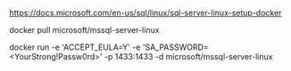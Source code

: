 https://docs.microsoft.com/en-us/sql/linux/sql-server-linux-setup-docker

docker pull microsoft/mssql-server-linux

docker run -e 'ACCEPT_EULA=Y' -e 'SA_PASSWORD=<YourStrong!Passw0rd>' -p 1433:1433 -d microsoft/mssql-server-linux